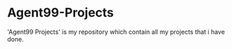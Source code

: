 # Agent99-Projects
'Agent99 Projects' is my repository which contain all my projects that i have done.
